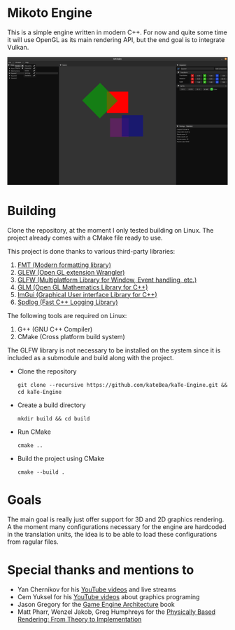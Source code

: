 # Mikoto Engine
This is a simple engine written in modern C++. For now and quite some time 
it will use OpenGL as its main rendering API, but the end goal is to integrate Vulkan.

![kaTe Engine](assets/image/img7.png)

# Building

Clone the repository, at the moment I only tested building on Linux. 
The project already comes with a CMake file ready to use. 


This project is done thanks to various third-party libraries:

1. [FMT (Modern formatting library)](https://github.com/fmtlib/fmt)
2. [GLEW (Open GL extension Wrangler)](https://glew.sourceforge.net/)
3. [GLFW (Multiplatform Library for Window, Event handling, etc.)](https://github.com/glfw/glfw)
4. [GLM (Open GL Mathematics Library for C++)](https://github.com/g-truc/glm)
5. [ImGui (Graphical User interface Library for C++)](https://github.com/ocornut/imgui)
6. [Spdlog (Fast C++ Logging Library)](https://github.com/gabime/spdlog)

The following tools are required on Linux:

1. G++ (GNU C++ Compiler)
2. CMake (Cross platform build system)

The GLFW library is not necessary to be installed on the system since it 
is included as a submodule and build along with the project.

- Clone the repository
    ```shell
    git clone --recursive https://github.com/kateBea/kaTe-Engine.git && cd kaTe-Engine
    ```
- Create a build directory
    ```shell
    mkdir build && cd build
    ```

- Run CMake
    ```shell
    cmake ..
    ```
  
- Build the project using CMake
    ```shell
    cmake --build .
    ```

# Goals

The main goal is really just offer support for 3D and 2D graphics rendering. A the moment many configurations necessary for
the engine are hardcoded in the translation units, the idea is to be able to load these configurations from ragular files.

# Special thanks and mentions to
  - Yan Chernikov for his [YouTube videos](https://www.youtube.com/@TheCherno) and live streams
  - Cem Yuksel for his [YouTube videos](https://www.youtube.com/@cem_yuksel/videos) about graphics programing
  - Jason Gregory for the [Game Engine Architecture](https://www.gameenginebook.com/) book
  - Matt Pharr, Wenzel Jakob, Greg Humphreys for the [Physically Based Rendering: From Theory to Implementation](https://www.pbr-book.org/)
